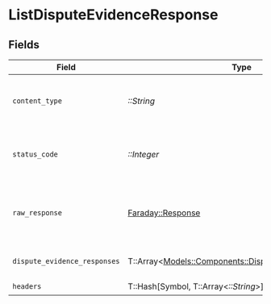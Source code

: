 # ListDisputeEvidenceResponse


## Fields

| Field                                                                                                   | Type                                                                                                    | Required                                                                                                | Description                                                                                             |
| ------------------------------------------------------------------------------------------------------- | ------------------------------------------------------------------------------------------------------- | ------------------------------------------------------------------------------------------------------- | ------------------------------------------------------------------------------------------------------- |
| `content_type`                                                                                          | *::String*                                                                                              | :heavy_check_mark:                                                                                      | HTTP response content type for this operation                                                           |
| `status_code`                                                                                           | *::Integer*                                                                                             | :heavy_check_mark:                                                                                      | HTTP response status code for this operation                                                            |
| `raw_response`                                                                                          | [Faraday::Response](https://www.rubydoc.info/gems/faraday/Faraday/Response)                             | :heavy_check_mark:                                                                                      | Raw HTTP response; suitable for custom response parsing                                                 |
| `dispute_evidence_responses`                                                                            | T::Array<[Models::Components::DisputeEvidenceResponse](../../models/shared/disputeevidenceresponse.md)> | :heavy_minus_sign:                                                                                      | The request completed successfully.                                                                     |
| `headers`                                                                                               | T::Hash[Symbol, T::Array<*::String*>]                                                                   | :heavy_check_mark:                                                                                      | N/A                                                                                                     |